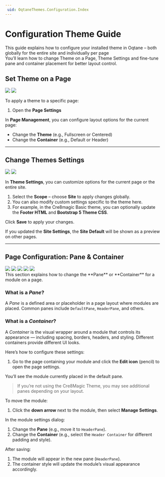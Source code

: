 ```yaml
---
 uid: OqtaneThemes.Configuration.Index
---
```

# Configuration Theme Guide

This guide explains how to configure your installed theme in Oqtane – both globally for the entire site and individually per page  
You’ll learn how to change Theme on a Page, Theme Settings and fine-tune pane and container placement for better layout control.

## Set Theme on a Page

<div gallery="gallery01">
  <img src="./assets/oqtane-setting-theme_1.webp" data-caption="Page Settings – open to change layout">
  <img src="./assets/oqtane-setting-theme_2.webp" data-caption="Set a Theme and Default Container for this page">
</div>

To apply a theme to a specific page:

1. Open the **Page Settings**

In **Page Management**, you can configure layout options for the current page:

- Change the **Theme** (e.g., Fullscreen or Centered)  
- Change the **Container** (e.g., Default or Header)

---

## Change Themes Settings

<div gallery="gallery02">
  <img src="./assets/oqtane-setting-theme_3.webp" data-caption="Open Theme Settings">
  <img src="./assets/oqtane-setting-theme_4.webp" data-caption="Preview the changes">
</div>

In **Theme Settings**, you can customize options for the current page or the entire site.

1. Select the **Scope** – choose **Site** to apply changes globally.  
2. You can also modify custom settings specific to the theme here.  
3. For example, in the Cre8magic Basic theme, you can optionally update the **Footer HTML** and **Bootstrap 5 Theme CSS**.

Click **Save** to apply your changes.

If you updated the **Site Settings**, the **Site Default** will be shown as a preview on other pages.

---

## Page Configuration: Pane & Container

<div gallery="gallery03">
  <img src="./assets/oqtane-setting-page-theme_1.webp" data-caption="Open the page and enter edit mode">
  <img src="./assets/oqtane-setting-page-theme_2.webp" data-caption="Open module dropdown and select Manage Settings">
  <img src="./assets/oqtane-setting-page-theme_3.webp" data-caption="Change Pane and Container settings">
  <img src="./assets/oqtane-setting-page-theme_4.webp" data-caption="See the Changes">
  <img src="./assets/oqtane-setting-page-theme_5.webp" data-caption="After saving, module appears in new pane with new container style">
</div>
This section explains how to change the **Pane** or **Container** for a module on a page.

### What is a *Pane*?

A *Pane* is a defined area or placeholder in a page layout where modules are placed. Common panes include `DefaultPane`, `HeaderPane`, and others.

### What is a *Container*?

A *Container* is the visual wrapper around a module that controls its appearance — including spacing, borders, headers, and styling. Different containers provide different UI looks.

Here’s how to configure these settings:

1. Go to the page containing your module and click the **Edit icon** (pencil) to open the page settings.

You’ll see the module currently placed in the default pane.  
> If you’re not using the Cre8Magic Theme, you may see additional panes depending on your layout.

To move the module:

1. Click the **down arrow** next to the module, then select **Manage Settings**.

In the module settings dialog:

1. Change the **Pane** (e.g., move it to `HeaderPane`).  
2. Change the **Container** (e.g., select the `Header Container` for different padding and style).

After saving:

1. The module will appear in the new pane (`HeaderPane`).  
2. The container style will update the module’s visual appearance accordingly.